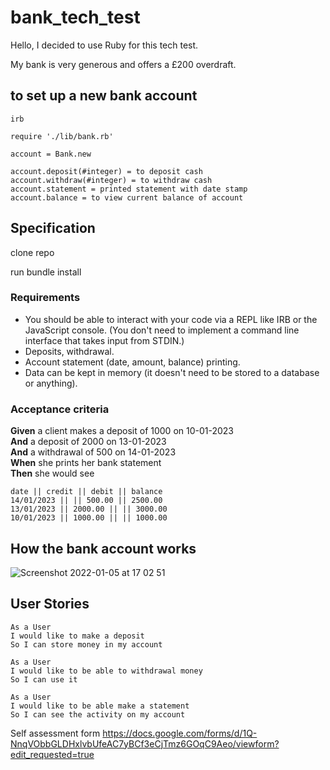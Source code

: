 # bank_tech_test

Hello, I decided to use Ruby for this tech test. 

My bank is very generous and offers a £200 overdraft.

## to set up a new bank account 

```
irb

require './lib/bank.rb'

account = Bank.new
```
``` 
account.deposit(#integer) = to deposit cash
account.withdraw(#integer) = to withdraw cash
account.statement = printed statement with date stamp
account.balance = to view current balance of account 
```

## Specification

clone repo

run bundle install

### Requirements

* You should be able to interact with your code via a REPL like IRB or the JavaScript console.  (You don't need to implement a command line interface that takes input from STDIN.)
* Deposits, withdrawal.
* Account statement (date, amount, balance) printing.
* Data can be kept in memory (it doesn't need to be stored to a database or anything).

### Acceptance criteria

**Given** a client makes a deposit of 1000 on 10-01-2023  
**And** a deposit of 2000 on 13-01-2023  
**And** a withdrawal of 500 on 14-01-2023  
**When** she prints her bank statement  
**Then** she would see

```
date || credit || debit || balance
14/01/2023 || || 500.00 || 2500.00
13/01/2023 || 2000.00 || || 3000.00
10/01/2023 || 1000.00 || || 1000.00
```

## How the bank account works

![Screenshot 2022-01-05 at 17 02 51](https://user-images.githubusercontent.com/68062425/148258461-b9709518-766d-4072-b798-62e198c64911.png)


## User Stories 

``` 
As a User
I would like to make a deposit
So I can store money in my account

As a User
I would like to be able to withdrawal money
So I can use it

As a User
I would like to be able make a statement 
So I can see the activity on my account
```

Self assessment form
https://docs.google.com/forms/d/1Q-NnqVObbGLDHxlvbUfeAC7yBCf3eCjTmz6GOqC9Aeo/viewform?edit_requested=true
